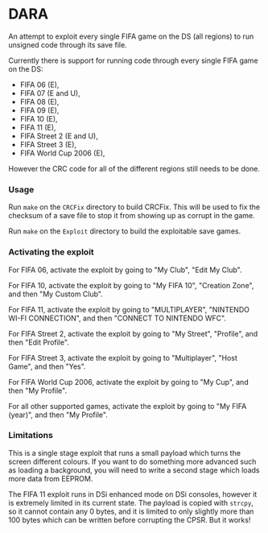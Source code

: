 DARA
====
An attempt to exploit every single FIFA game on the DS (all regions) to run unsigned code through its save file.

Currently there is support for running code through every single FIFA game on the DS:

- FIFA 06 (E),
- FIFA 07 (E and U),
- FIFA 08 (E),
- FIFA 09 (E),
- FIFA 10 (E),
- FIFA 11 (E),
- FIFA Street 2 (E and U),
- FIFA Street 3 (E),
- FIFA World Cup 2006 (E),

However the CRC code for all of the different regions still needs to be done.

### Usage

Run `make` on the `CRCFix` directory to build CRCFix. This will be used to fix the checksum of a save file to stop it from showing up as corrupt in the game.

Run `make` on the `Exploit` directory to build the exploitable save games.

### Activating the exploit

For FIFA 06, activate the exploit by going to "My Club", "Edit My Club".

For FIFA 10, activate the exploit by going to "My FIFA 10", "Creation Zone", and then "My Custom Club".

For FIFA 11, activate the exploit by going to "MULTIPLAYER", "NINTENDO WI-FI CONNECTION", and then "CONNECT TO NINTENDO WFC".

For FIFA Street 2, activate the exploit by going to "My Street", "Profile", and then "Edit Profile".

For FIFA Street 3, activate the exploit by going to "Multiplayer", "Host Game", and then "Yes".

For FIFA World Cup 2006, activate the exploit by going to "My Cup", and then "My Profile".

For all other supported games, activate the exploit by going to "My FIFA (year)", and then "My Profile".

### Limitations

This is a single stage exploit that runs a small payload which turns the screen different colours. If you want to do something more advanced such as loading a background, you will need to write a second stage which loads more data from EEPROM.

The FIFA 11 exploit runs in DSi enhanced mode on DSi consoles, however it is extremely limited in its current state. The payload is copied with `strcpy`, so it cannot contain any 0 bytes, and it is limited to only slightly more than 100 bytes which can be written before corrupting the CPSR. But it works!
